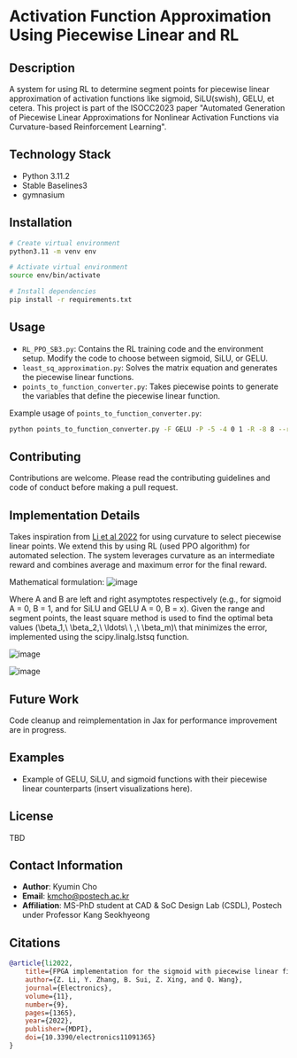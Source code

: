 # Activation Function Approximation Using Piecewise Linear and RL

## Description
A system for using RL to determine segment points for piecewise linear approximation of activation functions like sigmoid, SiLU(swish), GELU, et cetera. This project is part of the ISOCC2023 paper "Automated Generation of Piecewise Linear Approximations for Nonlinear Activation Functions via Curvature-based Reinforcement Learning".

## Technology Stack
- Python 3.11.2
- Stable Baselines3
- gymnasium

## Installation

``````bash
# Create virtual environment
python3.11 -m venv env

# Activate virtual environment
source env/bin/activate

# Install dependencies
pip install -r requirements.txt
``````

## Usage

- `RL_PPO_SB3.py`: Contains the RL training code and the environment setup. Modify the code to choose between sigmoid, SiLU, or GELU.
- `least_sq_approximation.py`: Solves the matrix equation and generates the piecewise linear functions.
- `points_to_function_converter.py`: Takes piecewise points to generate the variables that define the piecewise linear function.

Example usage of `points_to_function_converter.py`:
``````bash
python points_to_function_converter.py -F GELU -P -5 -4 0 1 -R -8 8 --round 5
``````

## Contributing

Contributions are welcome. Please read the contributing guidelines and code of conduct before making a pull request.

## Implementation Details

Takes inspiration from [Li et al 2022](#citation) for using curvature to select piecewise linear points. We extend this by using RL (used PPO algorithm) for automated selection. The system leverages curvature as an intermediate reward and combines average and maximum error for the final reward.

Mathematical formulation:
![image](https://github.com/kmcho2019/Activation_Function_Approximation_Using_Piecewise_Linear_and_RL/assets/91612340/1ba53f1d-449c-478b-aaa8-52187889e19b)

Where A and B are left and right asymptotes respectively (e.g., for sigmoid A = 0, B = 1, and for SiLU and GELU A = 0, B = x). Given the range and segment points, the least square method is used to find the optimal beta values (\beta_1,\ \beta_2,\ \ldots\ \ ,\ \beta_m)\ that minimizes the error, implemented using the scipy.linalg.lstsq function.

![image](https://github.com/kmcho2019/Activation_Function_Approximation_Using_Piecewise_Linear_and_RL/assets/91612340/1f0a144b-5549-4c32-954d-094c30579756)

![image](https://github.com/kmcho2019/Activation_Function_Approximation_Using_Piecewise_Linear_and_RL/assets/91612340/ec02bba7-8c42-4130-83df-1ac6157b7c77)


## Future Work

Code cleanup and reimplementation in Jax for performance improvement are in progress.

## Examples

- Example of GELU, SiLU, and sigmoid functions with their piecewise linear counterparts (insert visualizations here).

## License

TBD

## Contact Information

- **Author**: Kyumin Cho
- **Email**: kmcho@postech.ac.kr
- **Affiliation**: MS-PhD student at CAD & SoC Design Lab (CSDL), Postech under Professor Kang Seokhyeong

## Citations
``````bibtex
@article{li2022,
    title={FPGA implementation for the sigmoid with piecewise linear fitting method based on curvature analysis},
    author={Z. Li, Y. Zhang, B. Sui, Z. Xing, and Q. Wang},
    journal={Electronics},
    volume={11},
    number={9},
    pages={1365},
    year={2022},
    publisher={MDPI},
    doi={10.3390/electronics11091365}
}
``````
